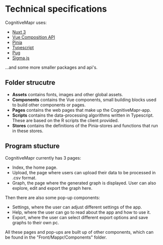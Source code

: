<!-- This program has been developed by students from the bachelor's Computer Science program at Utrecht University within the Software Project course. It is distributed under the GPL 3.0 open source license. -->

# Technical specifications

CognitiveMapr uses:

- <a href="https://nuxt.com/">Nuxt 3</a>
- <a href="https://vuejs.org/">Vue Composition API</a>
- <a href="https://pinia.vuejs.org/">Pinia</a>
- <a href="https://www.typescriptlang.org/"/>Typescript</a>
- <a href="https://pugjs.org/api/getting-started.html">Pug</a>
- <a href="https://www.sigmajs.org/">Sigma.js</a>

...and some more smaller packages and api's.

## Folder strucutre

- **Assets** contains fonts, images and other global assets.
- **Components** contains the Vue components, small building blocks used to build other components or pages.
- **Pages** contains the web pages that make up the CognitiveMapr-app.
- **Scripts** contains the data-processing algorithms written in Typescript. These are based on the R scripts the client provided.
- **Stores** contains the definitions of the Pinia-stores and functions that run in these stores.

## Program stucture

CognitiveMapr currently has 3 pages:

- Index, the home page.
- Upload, the page where users can upload their data to be processed in .csv format.
- Graph, the page where the generated graph is displayed. User can also explore, edit and export the graph here.

Then there are also some pop-up components:

- Settings, where the user can adjust different settings of the app.
- Help, where the user can go to read about the app and how to use it.
- Export, where the user can select different export options and save graphs to their own pc.

All these pages and pop-ups are built up of other components, which can be found in the "Front/Mappr/Components" folder.
